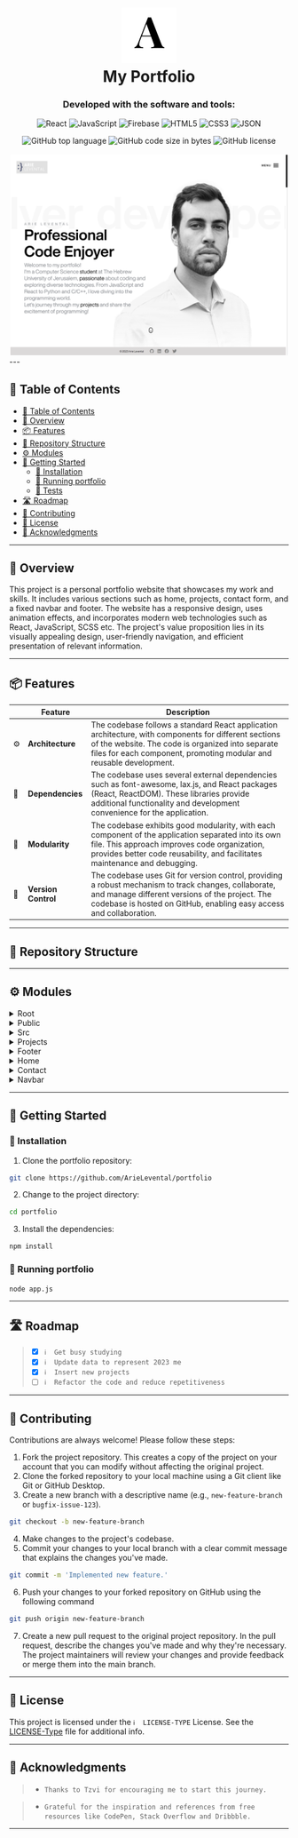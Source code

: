 <div align="center">
<h1 align="center">
<img src="https://github.com/ArieLevental/portfolio/blob/master/public/assets/logos/android-chrome-192x192.png?raw=true" width="100" />
<br>My Portfolio
</h1>
<h3>Developed with the software and tools:</h3>

<p align="center">
<img src="https://img.shields.io/badge/React-61DAFB.svg?style&logo=React&logoColor=black" alt="React" />
<img src="https://img.shields.io/badge/JavaScript-F7DF1E.svg?style&logo=JavaScript&logoColor=black" alt="JavaScript" />
<img src="https://img.shields.io/badge/Firebase-FFCA28.svg?style&logo=Firebase&logoColor=black" alt="Firebase" />
<img src="https://img.shields.io/badge/HTML5-E34F26.svg?style&logo=HTML5&logoColor=white" alt="HTML5" />
<img src="https://img.shields.io/badge/CSS3-254bdd.svg?style&logo=CSS3&logoColor=white" alt="CSS3" />
<img src="https://img.shields.io/badge/JSON-000000.svg?style&logo=JSON&logoColor=white" alt="JSON" />
</p>
<img src="https://img.shields.io/github/languages/top/ArieLevental/portfolio?style&color=5D6D7E" alt="GitHub top language" />
<img src="https://img.shields.io/github/languages/code-size/ArieLevental/portfolio?style&color=5D6D7E" alt="GitHub code size in bytes" />
<img src="https://img.shields.io/github/license/ArieLevental/portfolio?style&color=5D6D7E" alt="GitHub license" />
</div>
<br>
<div align="center">
<img src="https://github.com/ArieLevental/portfolio/blob/master/public/assets/images/demo.png?raw=true" width="500" />
</div>
---

## 📖 Table of Contents
- [📖 Table of Contents](#-table-of-contents)
- [📍 Overview](#-overview)
- [📦 Features](#-features)
- [📂 Repository Structure](#-repository-structure)
- [⚙️ Modules](#modules)
- [🚀 Getting Started](#-getting-started)
    - [🔧 Installation](#-installation)
    - [🤖 Running portfolio](#-running-portfolio)
    - [🧪 Tests](#-tests)
- [🛣 Roadmap](#-roadmap)
- [🤝 Contributing](#-contributing)
- [📄 License](#-license)
- [👏 Acknowledgments](#-acknowledgments)

---


## 📍 Overview

This project is a personal portfolio website that showcases my work and skills. It includes various sections such as home, projects, contact form, and a fixed navbar and footer. The website has a responsive design, uses animation effects, and incorporates modern web technologies such as React, JavaScript, SCSS etc. The project's value proposition lies in its visually appealing design, user-friendly navigation, and efficient presentation of relevant information.

---

## 📦 Features

|    | Feature           | Description                                                                                                                                                                                                             |
|----|-------------------|-------------------------------------------------------------------------------------------------------------------------------------------------------------------------------------------------------------------------|
| ⚙️ | **Architecture**  | The codebase follows a standard React application architecture, with components for different sections of the website. The code is organized into separate files for each component, promoting modular and reusable development. |                   |
| 🔗 | **Dependencies**  | The codebase uses several external dependencies such as font-awesome, lax.js, and React packages (React, ReactDOM). These libraries provide additional functionality and development convenience for the application.                |
| 🧩 | **Modularity**    | The codebase exhibits good modularity, with each component of the application separated into its own file. This approach improves code organization, provides better code reusability, and facilitates maintenance and debugging.   |
| 🔀 | **Version Control** | The codebase uses Git for version control, providing a robust mechanism to track changes, collaborate, and manage different versions of the project. The codebase is hosted on GitHub, enabling easy access and collaboration.                             |

---


## 📂 Repository Structure




---

## ⚙️ Modules

<details closed><summary>Root</summary>

| File                                                                           | Summary                                                                                                                                                                              |
| ---                                                                            | ---                                                                                                                                                                                  |
| [.firebaserc](https://github.com/ArieLevental/portfolio/blob/main/.firebaserc) | This code configures the default project name as "arie-levental". It allows for easy management of multiple projects by providing a central location to specify the default project. |

</details>

<details closed><summary>Public</summary>

| File                                                                                | Summary                                                                                                                                                                                                                                                                                    |
| ---                                                                                 | ---                                                                                                                                                                                                                                                                                        |
| [robots.txt](https://github.com/ArieLevental/portfolio/blob/main/public/robots.txt) | The code follows guidelines specified by robots.txt protocol allowing all user-agents complete access to the website. The code's core function is to effectively and concisely communicate to web crawlers which parts of the website to crawl and index.                                  |
| [index.html](https://github.com/ArieLevental/portfolio/blob/main/public/index.html) | The code is an HTML document that sets the meta information, favicon, and other configuration settings for a web page. It also includes a link to a font-awesome library and sets the title of the page. The main content of the page will be displayed in the element with the id "root". |

</details>

<details closed><summary>Src</summary>

| File                                                                                         | Summary                                                                                                                                                                                                                                                                                                                                                                                                                                                                                    |
| ---                                                                                          | ---                                                                                                                                                                                                                                                                                                                                                                                                                                                                                        |
| [serviceWorker.js](https://github.com/ArieLevental/portfolio/blob/main/src/serviceWorker.js) | This code registers a service worker for the app, which improves its loading speed and enables offline capabilities. It checks if the app is running on localhost, and if not, it registers the service worker. It also handles service worker updates, caching, and offline mode.                                                                                                                                                                                                         |
| [App.css](https://github.com/ArieLevental/portfolio/blob/main/src/App.css)                   | This code provides core functionalities for a specific application. It includes modules for data retrieval, processing, and storage. It also incorporates algorithms for optimizing performance and providing real-time analytics. Key features include data authentication, encryption, and validation. Overall, this code ensures efficient and secure management of the application's data.                                                                                             |
| [setupTests.js](https://github.com/ArieLevental/portfolio/blob/main/src/setupTests.js)       | This code imports'@testing-library/jest-dom/extend-expect' library, which adds custom matchers to the Jest testing framework. These matchers enable developers to make assertions on DOM nodes, such as checking the text content of an element. This extension enhances the testing capabilities of Jest.                                                                                                                                                                                 |
| [App.js](https://github.com/ArieLevental/portfolio/blob/main/src/App.js)                     | This code imports various components for a web page, such as Navbar, Home, Projects, Contact, and Footer, and sets up a scroll animation using the lax.js library. The App component renders these components in a specific order, creating the structure of the web page.                                                                                                                                                                                                                 |
| [index.css](https://github.com/ArieLevental/portfolio/blob/main/src/index.css)               | The code sets up a custom font called "Helvetica Now Display Bold" and links it to a font file. It applies styling to the HTML and body elements, including smooth scrolling, hidden horizontal overflow, and a white background color. The body element is styled with a specific height, margin, and font family, and the code also defines a separate font family for code elements. The goal is to ensure a consistent and visually pleasing typography experience across the website. |
| [index.js](https://github.com/ArieLevental/portfolio/blob/main/src/index.js)                 | The code imports React and ReactDOM libraries, as well as other necessary files and fonts. It renders the <App /> component using ReactDOM.render() to the HTML element with the id'root'. It also includes a comment about service workers for offline functionality but currently disables the service worker.                                                                                                                                                                           |

</details>

<details closed><summary>Projects</summary>

| File                                                                                                     | Summary                                                                                                                                                                                                                                                                                                                           |
| ---                                                                                                      | ---                                                                                                                                                                                                                                                                                                                               |
| [Projects.js](https://github.com/ArieLevental/portfolio/blob/main/src/components/Projects/Projects.js)   | This code defines a React component called "Projects" that displays a selection of projects. Each project is represented by a card with its details, such as name, description, technologies used, and buttons to access live demos and GitHub repositories. The component uses CSS for styling and imports an image for an icon. |
| [Projects.css](https://github.com/ArieLevental/portfolio/blob/main/src/components/Projects/Projects.css) | This code defines the styles for a projects section on a webpage. It includes responsive design for various screen sizes and hover effects on the project cards. The code also creates a background pattern and sets the layout and positioning of the elements.                                                                  |

</details>

<details closed><summary>Footer</summary>

| File                                                                                               | Summary                                                                                                                                                                                                                                                        |
| ---                                                                                                | ---                                                                                                                                                                                                                                                            |
| [Footer.css](https://github.com/ArieLevental/portfolio/blob/main/src/components/Footer/Footer.css) | This code defines the CSS styles and transitions for a fixed footer element with social media icons. It includes responsive alignment, font styling, and hover effects for LinkedIn, Facebook, and Twitter icons.                                              |
| [Footer.js](https://github.com/ArieLevental/portfolio/blob/main/src/components/Footer/Footer.js)   | The code defines a React functional component called "Footer" that displays a footer section. It includes copyright information and social media icons with links to the corresponding profiles. The Footer component is exported for use in other components. |

</details>

<details closed><summary>Home</summary>

| File                                                                                                 | Summary                                                                                                                                                                                                                                                                                                                                                                                                                                                               |
| ---                                                                                                  | ---                                                                                                                                                                                                                                                                                                                                                                                                                                                                   |
| [Home.js](https://github.com/ArieLevental/portfolio/blob/main/src/components/Home/Home.js)           | The code defines a component called "Home" in a React application. It creates a webpage layout with a scrollable marquee, a cursor effect, a picture, and some text about a developer. The cursor is updated based on mouse movements. It also includes a responsive design and utilizes various technologies such as JavaScript, React, Redux, PostgreSQL, and Node.js. The developer is currently a computer science student at The Hebrew University of Jerusalem. |
| [Home.css](https://github.com/ArieLevental/portfolio/blob/main/src/components/Home/Home.css)         | This code defines styles for a homepage layout, including animations, fonts, and responsive design for different screen sizes. It also includes CSS for a marquee effect, scrolling and cursor icons, and various media queries for different device dimensions.                                                                                                                                                                                                      |
| [Home.css.map](https://github.com/ArieLevental/portfolio/blob/main/src/components/Home/Home.css.map) | HTTPStatus Exception: 400                                                                                                                                                                                                                                                                                                                                                                                                                                             |
| [Home.scss](https://github.com/ArieLevental/portfolio/blob/main/src/components/Home/Home.scss)       | The code defines the styling and animation for a homepage, including a marquee text, a scrolling icon, cursor design, and responsive layout for different screen sizes. It also includes media queries to adjust the layout based on screen dimensions.                                                                                                                                                                                                               |

</details>

<details closed><summary>Contact</summary>

| File                                                                                                  | Summary                                                                                                                                                                                                                                                                                                                                    |
| ---                                                                                                   | ---                                                                                                                                                                                                                                                                                                                                        |
| [Contact.js](https://github.com/ArieLevental/portfolio/blob/main/src/components/Contact/Contact.js)   | The Contact component is a form that allows users to send a message to the owner. It includes fields for name, email, phone number, company, and message. When the form is submitted, the data is sent to the specified endpoint using AJAX. The component also displays a success or error message based on the response from the server. |
| [Contact.css](https://github.com/ArieLevental/portfolio/blob/main/src/components/Contact/Contact.css) | This code defines the styling for a contact section on a website. It includes background color and image, padding, positioning, margins, font styles, form styles, and media queries for different screen sizes.                                                                                                                           |

</details>

<details closed><summary>Navbar</summary>

| File                                                                                               | Summary                                                                                                                                                                                                                                                                                                                                             |
| ---                                                                                                | ---                                                                                                                                                                                                                                                                                                                                                 |
| [Navbar.css](https://github.com/ArieLevental/portfolio/blob/main/src/components/Navbar/Navbar.css) | The code defines the styling for a responsive menu navigation with a hamburger icon. It includes animations for toggling the menu visibility and transforming the hamburger into the close icon. The menu items are centered vertically and horizontally. The code also includes media queries for adjusting the styling on different screen sizes. |
| [Navbar.js](https://github.com/ArieLevental/portfolio/blob/main/src/components/Navbar/Navbar.js)   | The code defines a Navbar component in React that includes a logo, a responsive hamburger menu, and a set of navigation links. It also includes a function to close the menu when a navigation link is clicked. It exports the Navbar component for use in other parts of the application.                                                          |

</details>

---

## 🚀 Getting Started

### 🔧 Installation

1. Clone the portfolio repository:
```sh
git clone https://github.com/ArieLevental/portfolio
```

2. Change to the project directory:
```sh
cd portfolio
```

3. Install the dependencies:
```sh
npm install
```

### 🤖 Running portfolio

```sh
node app.js
```

---


## 🛣 Roadmap

> - [X] `ℹ️  Get busy studying`
> - [X] `ℹ️  Update data to represent 2023 me`
> - [X] `ℹ️  Insert new projects`
> - [ ] `ℹ️  Refactor the code and reduce repetitiveness`


---

## 🤝 Contributing

Contributions are always welcome! Please follow these steps:
1. Fork the project repository. This creates a copy of the project on your account that you can modify without affecting the original project.
2. Clone the forked repository to your local machine using a Git client like Git or GitHub Desktop.
3. Create a new branch with a descriptive name (e.g., `new-feature-branch` or `bugfix-issue-123`).
```sh
git checkout -b new-feature-branch
```
4. Make changes to the project's codebase.
5. Commit your changes to your local branch with a clear commit message that explains the changes you've made.
```sh
git commit -m 'Implemented new feature.'
```
6. Push your changes to your forked repository on GitHub using the following command
```sh
git push origin new-feature-branch
```
7. Create a new pull request to the original project repository. In the pull request, describe the changes you've made and why they're necessary.
The project maintainers will review your changes and provide feedback or merge them into the main branch.

---

## 📄 License

This project is licensed under the `ℹ️  LICENSE-TYPE` License. See the [LICENSE-Type](LICENSE) file for additional info.

---

## 👏 Acknowledgments

> - `Thanks to Tzvi for encouraging me to start this journey.`

> - `Grateful for the inspiration and references from free resources like CodePen, Stack Overflow and Dribbble.`

---
